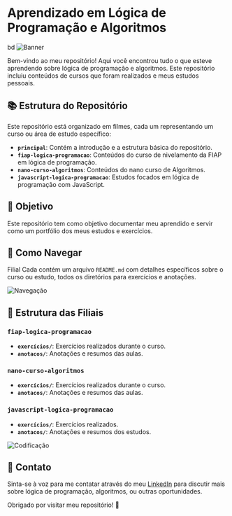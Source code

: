 # Aprendizado em Lógica de Programação e Algoritmos
bd
![Banner](https://media.giphy.com/media/26tn33aiTi1jkl6H6/giphy.gif)

Bem-vindo ao meu repositório! Aqui você encontrou tudo o que esteve aprendendo sobre lógica de programação e algoritmos. Este repositório incluiu conteúdos de cursos que foram realizados e meus estudos pessoais.

## 📚 Estrutura do Repositório

Este repositório está organizado em filmes, cada um representando um curso ou área de estudo específico:

- **`principal`**: Contém a introdução e a estrutura básica do repositório.
- **`fiap-logica-programacao`**: Conteúdos do curso de nivelamento da FIAP em lógica de programação.
- **`nano-curso-algoritmos`**: Conteúdos do nano curso de Algoritmos.
- **`javascript-logica-programacao`**: Estudos focados em lógica de programação com JavaScript.

## 🎯 Objetivo

Este repositório tem como objetivo documentar meu aprendido e servir como um portfólio dos meus estudos e exercícios.

## 🚀 Como Navegar

Filial Cada contém um arquivo `README.md` com detalhes específicos sobre o curso ou estudo, todos os diretórios para exercícios e anotações.

![Navegação](https://media.giphy.com/media/l0HlBO7eyXzSZkJri/giphy.gif)

## 📂 Estrutura das Filiais

### `fiap-logica-programacao`

- **`exercícios/`**: Exercícios realizados durante o curso.
- **`anotacos/`**: Anotações e resumos das aulas.

### `nano-curso-algoritmos`

- **`exercícios/`**: Exercícios realizados durante o curso.
- **`anotacos/`**: Anotações e resumos das aulas.

### `javascript-logica-programacao`

- **`exercícios/`**: Exercícios realizados.
- **`anotacos/`**: Anotações e resumos dos estudos.

![Codificação](https://media.giphy.com/media/3o6MbcAYm5ylB9N6R6/giphy.gif)

## 📧 Contato

Sinta-se à voz para me contatar através do meu [LinkedIn](https://www.linkedin.com/in/yasminnovaes) para discutir mais sobre lógica de programação, algoritmos, ou outras oportunidades.

Obrigado por visitar meu repositório! 🚀
